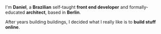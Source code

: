 I'm **Daniel**, a **Brazilian** self-taught **front end developer** and formally-educated **architect**, based in **Berlin**.

After years building buildings, I decided what I really like is to **build stuff online**.

